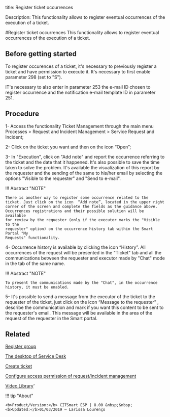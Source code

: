 title:  Register ticket occurrences
 
Description: This functionality allows to register eventual occurrences of the execution of a ticket.

#Register ticket occurrences
This functionality allows to register eventual occurrences of the execution of a ticket.

Before getting started
--------------------------

To register occurences of a ticket, it's necessary to previously register a
ticket and have permission to execute it. It's necessary to first enable
parameter 298 (set to "S").

IT's necessary to also enter in parameter 253 the e-mail ID chosen to register
occurrence and the notification e-mail template ID in parameter 251.

Procedure
-------------

1-  Access the functionality Ticket Management through the main menu Processes
    \> Request and Incident Management \> Service Request and Incident;

2-  Click on the ticket you want and then on the icon “Open”;

3-  In "Execution", click on "Add note" and report the occurrence referring to
    the ticket and the date that it happened. It's also possible to save the
    time taken to solve the problem. It's available the visualization of this
    report by the requester and the sending of the same to his/her email by
    selecting the options "Visible to the requester" and "Send to e-mail".

!!! Abstract "NOTE"  

    There is another way to register some occurrence related to the
    ticket. Just click on the icon  “Add note”, located in the upper right
    corner of the screen and complete the fields as the guidance above.  
    Occurrences registrations and their possible solution will be available
    for review by the requester (only if the executor marks the "Visible to the
    requester" option) on the occurrence history tab within the Smart Portal "My
    Requests" functionality.
 

4-  Occurrence history is available by clicking the icon “History”. All
    occurrences of the request will be presented in the "Ticket" tab and all the
    communications between the requester and executor made by "Chat" mode in the
    tab of the same name.

!!! Abstract "NOTE"  

    To present the communications made by the "Chat", in the occurrence
    history, it must be enabled.  
 
5-  It's possible to send a message from the executor of the ticket to the
    requester of the ticket, just click on the icon “Message to the requester” ,
    describe the communication and mark if you want this content to be sent to
    the requester's email. This message will be available in the area of the
    request of the requester in the Smart portal.
    
Related
-----------

[Register group](/en-us/citsmart-esp-8/initial-settings/access-settings/user/register-groups.html)

[The desktop of Service Desk](/en-us/citsmart-esp-8/processes/tickets/use/desktop-of-service-desk.html)

[Create ticket](/en-us/citsmart-esp-8/processes/tickets/use/create-ticket.html)

[Configure access permission of request/incident management](/en-us/citsmart-esp-8/processes/tickets/configuration/configure-access-permission-ticket.html)

<i class='fa fa-youtube-play  fa-2x' style='color:#97ce17;vertical-align: middle;'> </i> [Video Library](https://www.youtube.com/playlist?list=PLB5qK2uzf2RNrJnhiXj3dbmgsm9-quhfz)'

!!! tip "About"

    <b>Product/Version:</b> CITSmart ESP | 8.00 &nbsp;&nbsp;
    <b>Updated:</b>01/03/2019 – Larissa Lourenço


